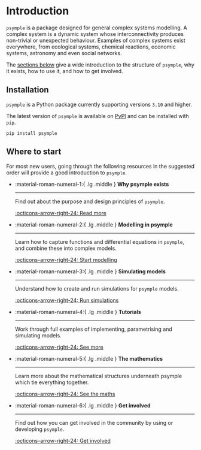 # Introduction

`psymple` is a package designed for general complex systems modelling. A complex system is a dynamic system whose interconnectivity produces non-trivial or unexpected behaviour. Examples of complex systems exist everywhere, from ecological systems, chemical reactions, economic systems, astronomy and even social networks.

The [sections below](#where-to-start) give a wide introduction to the structure of `psymple`, why it exists, how to use it, and how to get involved.

## Installation

`psymple` is a Python package currently supporting versions `3.10` and higher. 

The latest version of `psymple` is available on [PyPI](https://pypi.org/project/psymple/) and can be installed with `pip`.

```
pip install psymple
```

## Where to start

For most new users, going through the following resources in the suggested order will provide a good introduction to `psymple`. 

<div class="grid cards" markdown>

-   :material-roman-numeral-1:{ .lg .middle } __Why psymple exists__

    ---

    Find out about the purpose and design principles of `psymple`.

    [:octicons-arrow-right-24: Read more](../overview/introduction.md)

-   :material-roman-numeral-2:{ .lg .middle } __Modelling in psymple__

    ---

    Learn how to capture functions and differential equations in `psymple`, and combine these into complex models.

    [:octicons-arrow-right-24: Start modelling](../components/functional_ported_objects.md)

-   :material-roman-numeral-3:{ .lg .middle } __Simulating models__

    ---

    Understand how to create and run simulations for `psymple` models.

    [:octicons-arrow-right-24: Run simulations](./system.md)

-   :material-roman-numeral-4:{ .lg .middle } __Tutorials__

    ---

    Work through full examples of implementing, parametrising and simulating models.

    [:octicons-arrow-right-24: See more](../examples/tutorials.md)

-   :material-roman-numeral-5:{ .lg .middle } __The mathematics__

    ---

    Learn more about the mathematical structures underneath psymple which tie everything together.

    [:octicons-arrow-right-24: See the maths](../mathematics/ported_objects.md)

-   :material-roman-numeral-6:{ .lg .middle } __Get involved__

    ---

    Find out how you can get involved in the community by using or developing `psymple`.

    [:octicons-arrow-right-24: Get involved](../development/development.md)

</div>